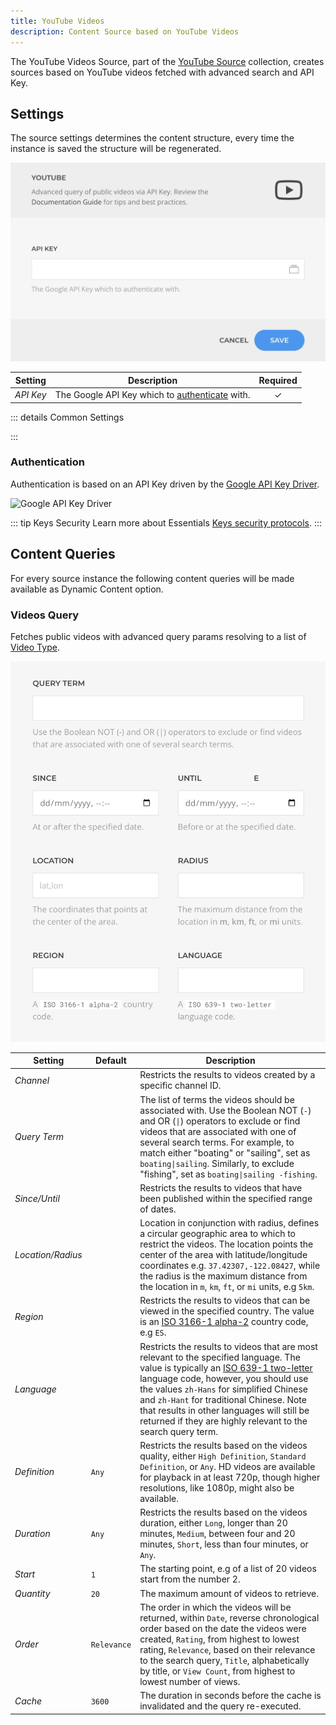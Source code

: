 ```yaml
---
title: YouTube Videos
description: Content Source based on YouTube Videos
---
```


<!--@include: ../../parts/provider-intro-->

The YouTube Videos Source, part of the [YouTube Source](../youtube) collection, creates sources based on YouTube videos fetched with advanced search and API Key.

## Settings

The source settings determines the content structure, every time the instance is saved the structure will be regenerated.

![YouTube Videos Source](../../assets/providers/youtube-videos-config.webp)

| Setting | Description | Required |
| --- | --- | :---: |
| *API Key* | The Google API Key which to [authenticate](#authentication) with. | &#x2713; |

::: details Common Settings

<!--@include: ../../parts/provider-common-settings-->

:::

### Authentication

Authentication is based on an API Key driven by the [Google API Key Driver](/essentials-for-yootheme-pro/auth/google).

![Google API Key Driver](/essentials-for-yootheme-pro/auth/assets/driver/google-api-key.webp)

::: tip Keys Security
Learn more about Essentials [Keys security protocols](/essentials-for-yootheme-pro/auth/#security).
:::

## Content Queries

For every source instance the following content queries will be made available as Dynamic Content option.

### Videos Query

Fetches public videos with advanced query params resolving to a list of [Video Type](../youtube#video-type).

![YouTube Videos Query](../../assets/providers/youtube-videos-query.webp)

| Setting | Default | Description |
| --- | --- | --- |
| *Channel* | | Restricts the results to videos created by a specific channel ID. |
| *Query Term* | | The list of terms the videos should be associated with. Use the Boolean NOT (`-`) and OR (`\|`) operators to exclude or find videos that are associated with one of several search terms. For example, to match either "boating" or "sailing", set as `boating\|sailing`. Similarly, to exclude "fishing", set as `boating\|sailing -fishing`. |
| *Since/Until* | | Restricts the results to videos that have been published within the specified range of dates. |
| *Location/Radius* | | Location in conjunction with radius, defines a circular geographic area to which to restrict the videos. The location points the center of the area with latitude/longitude coordinates e.g. `37.42307,-122.08427`, while the radius is the maximum distance from the location in `m`, `km`, `ft`, or `mi` units, e.g `5km`. |
| *Region* | | Restricts the results to videos that can be viewed in the specified country. The value is an [ISO 3166-1 alpha-2](https://www.iso.org/iso-3166-country-codes.html) country code, e.g `ES`. |
| *Language* | | Restricts the results to videos that are most relevant to the specified language. The value is typically an [ISO 639-1 two-letter](https://www.loc.gov/standards/iso639-2/php/code_list.php) language code, however, you should use the values `zh-Hans` for simplified Chinese and `zh-Hant` for traditional Chinese. Note that results in other languages will still be returned if they are highly relevant to the search query term. |
| *Definition* | `Any` | Restricts the results based on the videos quality, either `High Definition`, `Standard Definition`, or `Any`. HD videos are available for playback in at least 720p, though higher resolutions, like 1080p, might also be available. |
| *Duration* | `Any` | Restricts the results based on the videos duration, either `Long`, longer than 20 minutes, `Medium`, between four and 20 minutes, `Short`, less than four minutes, or `Any`. |
| *Start* | `1` | The starting point, e.g of a list of 20 videos start from the number 2. |
| *Quantity* | `20` | The maximum amount of videos to retrieve. |
| *Order* | `Relevance` | The order in which the videos will be returned, within `Date`, reverse chronological order based on the date the videos were created, `Rating`, from highest to lowest rating, `Relevance`, based on their relevance to the search query, `Title`, alphabetically by title, or `View Count`, from highest to lowest number of views. |
| *Cache* | `3600` | The duration in seconds before the cache is invalidated and the query re-executed. |
